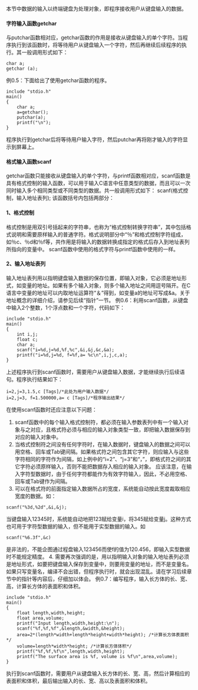 本节中数据的输入以终端键盘为处理对象，即程序接收用户从键盘输入的数据。

#### 字符输入函数getchar

与putchar函数相对应，getchar函数的作用是接收从键盘输入的单个字符。当程序执行到该函数时，将等待用户从键盘输入一个字符，然后再继续后续程序的执行。其一般调用形式如下：

```  
char a;
getchar (a);
```

例0.5：下面给出了使用getchar函数的程序。

```  
include "stdio.h"
main()
{
	char a;
	a=getchar();
	putchar(a);
	printf("\n");
}
```

程序执行到getchar后将等待用户输入字符，然后putchar再将刚才输入的字符显示到屏幕上。

#### 格式输入函数scanf

getchar函数只能接收从键盘输入的单个字符，与printf函数相对应，scanf函数是具有格式控制的输入函数，可以用于输入C语言中任意类型的数据，而且可以一次同时输入多个相同类型或不同类型的数据。共一般调用形式如下：
scanf(格式控制，输入地址表列);
该函数括号内包括两部分：

#### 1、格式控制

格式控制是用双引号括起来的字符串，也称为“格式控制转换字符串”，其中包括格式说明和需要原样输入的普通字符。格式说明部分中“％”和格式控制字符组成，如％c、％d和％f等，共作用是将输入的数据转换成指定的格式后存入到地址表列所指向的变量中。
scanf函数中使用的格式字符与printf函数中使用的一样。

#### 2、输入地址表列

输入地址表列用以指明键盘输入数据的保存位置，即输入对象，它必须是地址形式，如变量的地址。如果有多个输入对象，则多个输入地址之间用逗号隔开。在C语言中变量的地址可以内取地址运算符“＆”得到，如变量a的地址可写成&a。关于地址概念的详细介绍，请参见后续“指针”一节。
例0.6：利用scanf函数，从键盘中输入2个整数，1个浮点数和一个字符，代码如下：

```  
include "stdio.h"
main()
{
	int i,j;
	float c;
	char a;
	scanf("i=%d,j=%d,%f,%c",&i,&j,&c,&a);
	printf("i=%d,j=%d, f=%f,a= %c\n",i,j,c,a);
}
```

上述程序执行到scanf函数时，需要用户从键盘输入数据，才能继续执行后续语句。程序执行结果如下：

```  
i=2,j=3,1.5,c [Tags]/*此处为用户输入数据*/
i=2,j=3, f=1.500000,a= c [Tags]/*程序输出结果*/
```

在使用scanf函数时还应注意以下问题：
1. scanf函数中的每个输入格式控制符，都必须在输入参数表列中有一个输入对象与之对应，且格式符必须与相应的输入对象类型一致，即把输入数据保存到对应的输入对象中。
2. 当格式控制符之间没有任何字符时，在输入数据时，键盘输入的数据之间可以用空格、回车或Tab键间隔。如果格式符之间包含其它字符，则应输入与这些字符相同的字符作为间隔，如上例中的“i=2”、“j=3”和“，”，即格式符之间的其它字符必须原样输入，否则不能把数据存入相应的输入对象。
应该注意，在输入字符型数据时，由于任何字符都能作为有效字符输入，因此，不必用空格、回车或Tab键作为间隔。
3. 可以在格式符的前面指定输入数据所占的宽度，系统能自动按此宽度裁取相应宽度的数据。如：

```  
scanf("%3d,%2d",&i,&j);
```

当键盘输入12345时，系统能自动地把123赋给变量i，将345赋给变量j。这种方式也可用于字符型数据的输入，但不能用于实型数据的输入。如

```  
scanf("%6.3f",&c)
```

是非法的，不能企图通过程盘输入123456而使f的值为120.456，即输入实型数据时不能规定精度。
4. 需要再次强调的是，用以指明输入对象的输入地址表列必须是地址形式，如要把键盘输入保存到变量中，则要用变量的地址，而不是变量名。如果只写变量名，编译不会出错，但程序执行时，就会出现混乱。请在学习后续章节中的指针等内容后，仔细加以体会。
例0.7：编写程序，输入长方体的长、宽、高，计算长方体的表面积和体积。

```  
include "stdio.h"
main()
{
	float length,width,height;
	float area,volume;
	printf("Input length,width,height:\n");
	scanf("%f,%f,%f",&length,&width,&height);
	area=2*(length*width+length*height+width*height); /*计算长方体表面积*/
	volume=length*width*height; /*计算长方体体积*/
	printf("%f,%f,%f\n",length,width,height);
	printf("The surface area is %f, volume is %f\n",area,volume);
}
```

执行到scanf函数时，需要用户从键盘输入长方体的长、宽、高，然后计算相应的表面积和体积，最后输出输入的长、宽、高以及表面积和体积。
